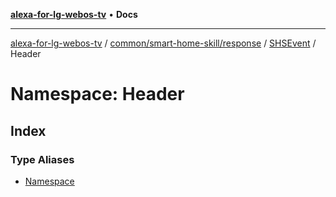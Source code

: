 [**alexa-for-lg-webos-tv**](../../../../../../../README.md) • **Docs**

***

[alexa-for-lg-webos-tv](../../../../../../../modules.md) / [common/smart-home-skill/response](../../../../README.md) / [SHSEvent](../../README.md) / Header

# Namespace: Header

## Index

### Type Aliases

- [Namespace](type-aliases/Namespace.md)

